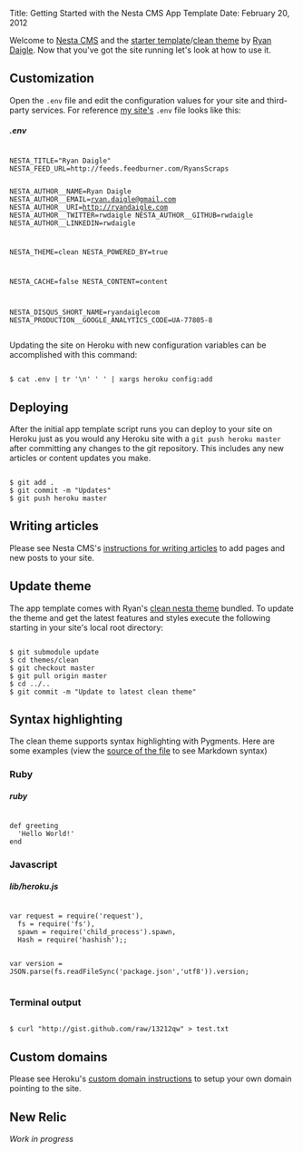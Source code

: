 Title: Getting Started with the Nesta CMS App Template
Date: February 20, 2012

Welcome to [Nesta CMS](http://nestacms.com) and the [starter template](https://github.com/rwdaigle/nesta-app-template)/[clean theme](https://github.com/rwdaigle/nesta-app-template) by [Ryan Daigle](http://ryandaigle.com). Now that you've got the site running let's look at how to use it.

## Customization

Open the `.env` file and edit the configuration values for your site and third-party services. For reference [my site's](http://ryandaigle.com) `.env` file looks like this:

<h5 class="file">.env</h5>
<pre lang="text"><code>
NESTA_TITLE="Ryan Daigle"
NESTA_FEED_URL=http://feeds.feedburner.com/RyansScraps

NESTA_AUTHOR__NAME=Ryan Daigle
NESTA_AUTHOR__EMAIL=ryan.daigle@gmail.com
NESTA_AUTHOR__URI=http://ryandaigle.com
NESTA_AUTHOR__TWITTER=rwdaigle
NESTA_AUTHOR__GITHUB=rwdaigle
NESTA_AUTHOR__LINKEDIN=rwdaigle

NESTA_THEME=clean
NESTA_POWERED_BY=true

NESTA_CACHE=false
NESTA_CONTENT=content

NESTA_DISQUS_SHORT_NAME=ryandaiglecom
NESTA_PRODUCTION__GOOGLE_ANALYTICS_CODE=UA-77805-8
</code></pre>

Updating the site on Heroku with new configuration variables can be accomplished with this command:

<pre lang="bash"><code>
$ cat .env | tr '\n' ' ' | xargs heroku config:add 
</code></pre>

## Deploying

After the initial app template script runs you can deploy to your site on Heroku just as you would any Heroku site with a `git push heroku master` after committing any changes to the git repository. This includes any new articles or content updates you make.

<pre lang="bash"><code>
$ git add .
$ git commit -m "Updates"
$ git push heroku master
</code></pre>

## Writing articles

Please see Nesta CMS's [instructions for writing articles](http://nestacms.com/docs/creating-content/pages) to add pages and new posts to your site.

## Update theme

The app template comes with Ryan's [clean nesta theme](https://github.com/rwdaigle/nesta-theme-clean) bundled. To update the theme and get the latest features and styles execute the following starting in your site's local root directory:

<pre lang="bash"><code>
$ git submodule update
$ cd themes/clean
$ git checkout master
$ git pull origin master
$ cd ../..
$ git commit -m "Update to latest clean theme"
</code></pre>

## Syntax highlighting

The clean theme supports syntax highlighting with Pygments. Here are some examples (view the [source of the file](https://raw.github.com/rwdaigle/nesta-app-template/master/content/pages/welcome.mdown) to see Markdown syntax)

### Ruby

<h5 class="file">ruby</h5>
<pre lang='ruby'><code>
def greeting
  'Hello World!'
end
</code></pre>

### Javascript
<h5 class="file">lib/heroku.js</h5>
<pre lang='javascript'><code>
var request = require('request'),
  fs = require('fs'),
  spawn = require('child_process').spawn,
  Hash = require('hashish');;

var version = JSON.parse(fs.readFileSync('package.json','utf8')).version;
</code></pre>

### Terminal output

<pre lang='bash'><code>
$ curl "http://gist.github.com/raw/13212qw" > test.txt
</code></pre>

## Custom domains

Please see Heroku's [custom domain instructions](http://devcenter.heroku.com/articles/custom-domains) to setup your own domain pointing to the site.

## New Relic

_Work in progress_